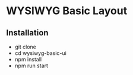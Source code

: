 # WYSIWYG Basic Layout

## Installation
- git clone
- cd wysiwyg-basic-ui
- npm install
- npm run start